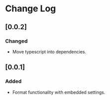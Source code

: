 # Change Log

## [0.0.2]

### Changed
- Move typescript into dependencies.

## [0.0.1]

### Added
- Format functionality with embedded settings.